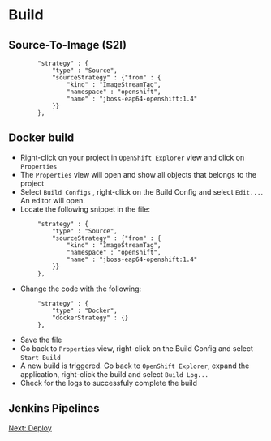 Build
=====

Source-To-Image (S2I)
---------------------

```
        "strategy" : {
            "type" : "Source",
            "sourceStrategy" : {"from" : {
                "kind" : "ImageStreamTag",
                "namespace" : "openshift",
                "name" : "jboss-eap64-openshift:1.4"
            }}
        },
```


Docker build
------------
* Right-click on your project in `OpenShift Explorer` view and click on `Properties`
* The `Properties` view will open and show all objects that belongs to the project
* Select `Build Configs` , right-click on the Build Config and select `Edit...`. An editor will open.
* Locate the following snippet in the file:
```
        "strategy" : {
            "type" : "Source",
            "sourceStrategy" : {"from" : {
                "kind" : "ImageStreamTag",
                "namespace" : "openshift",
                "name" : "jboss-eap64-openshift:1.4"
            }}
        },
```
* Change the code with the following:
```
        "strategy" : {
            "type" : "Docker",
            "dockerStrategy" : {}
        },
```
* Save the file
* Go back to `Properties` view, right-click on the Build Config and select `Start Build`
* A new build is triggered. Go back to `OpenShift Explorer`, expand the application, right-click the build and select `Build Log...`
* Check for the logs to successfuly complete the build


Jenkins Pipelines
-----------------


[Next: Deploy](https://github.com/rimolive/openshift-development-workshop/blob/master/workshop/deploy.md)